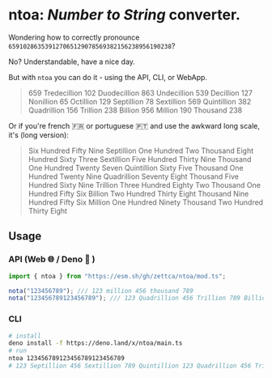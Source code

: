 # ntoa: _Number to String_ converter.

Wondering how to correctly pronounce `659102863539127065129078569382156238956190238`?

No? Understandable, have a nice day.

But with `ntoa` you can do it - using the API, CLI, or WebApp.

> 659 Tredecillion 102 Duodecillion 863 Undecillion 539 Decillion 127 Nonillion 65 Octillion 129 Septillion 78 Sextillion 569 Quintillion 382 Quadrillion 156 Trillion 238 Billion 956 Million 190 Thousand 238

Or if you're french 🇫🇷 or portuguese 🇵🇹 and use the awkward long scale, it's (long version):

> Six Hundred Fifty Nine Septillion One Hundred Two Thousand Eight Hundred Sixty Three Sextillion Five Hundred Thirty Nine Thousand One Hundred Twenty Seven Quintillion Sixty Five Thousand One Hundred Twenty Nine Quadrillion Seventy Eight Thousand Five Hundred Sixty Nine Trillion Three Hundred Eighty Two Thousand One Hundred Fifty Six Billion Two Hundred Thirty Eight Thousand Nine Hundred Fifty Six Million One Hundred Ninety Thousand Two Hundred Thirty Eight

## Usage

### API (Web 🌐 / Deno 🦕 )

```ts
import { ntoa } from "https://esm.sh/gh/zettca/ntoa/mod.ts";

nota("123456789"); /// 123 million 456 thousand 789
nota("123456789123456789"); /// 123 Quadrillion 456 Trillion 789 Billion 123 Million 456 Thousand 780
```

### CLI

```sh
# install
deno install -f https://deno.land/x/ntoa/main.ts
# run
ntoa 123456789123456789123456789
# 123 Septillion 456 Sextillion 789 Quintillion 123 Quadrillion 456 Trillion 790 Billion
```
